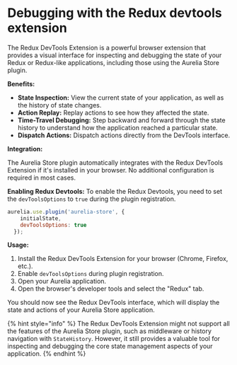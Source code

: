 # Debugging with the Redux devtools extension

The Redux DevTools Extension is a powerful browser extension that provides a visual interface for inspecting and debugging the state of your Redux or Redux-like applications, including those using the Aurelia Store plugin.

**Benefits:**

* **State Inspection:** View the current state of your application, as well as the history of state changes.
* **Action Replay:** Replay actions to see how they affected the state.
* **Time-Travel Debugging:** Step backward and forward through the state history to understand how the application reached a particular state.
* **Dispatch Actions:** Dispatch actions directly from the DevTools interface.

**Integration:**

The Aurelia Store plugin automatically integrates with the Redux DevTools Extension if it's installed in your browser. No additional configuration is required in most cases.

**Enabling Redux Devtools:** To enable the Redux Devtools, you need to set the `devToolsOptions` to `true` during the plugin registration.

```js
aurelia.use.plugin('aurelia-store', {
    initialState,
    devToolsOptions: true
  });
```

**Usage:**

1. Install the Redux DevTools Extension for your browser (Chrome, Firefox, etc.).
2. Enable `devToolsOptions` during plugin registration.
3. Open your Aurelia application.
4. Open the browser's developer tools and select the "Redux" tab.

You should now see the Redux DevTools interface, which will display the state and actions of your Aurelia Store application.

{% hint style="info" %}
The Redux DevTools Extension might not support all the features of the Aurelia Store plugin, such as middleware or history navigation with `StateHistory`. However, it still provides a valuable tool for inspecting and debugging the core state management aspects of your application.
{% endhint %}

